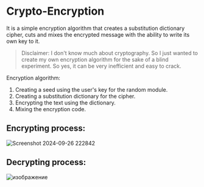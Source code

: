 # Crypto-Encryption
It is a simple encryption algorithm that creates a substitution dictionary cipher, cuts and mixes the encrypted message with the ability to write its own key to it.

> Disclaimer: I don't know much about cryptography. So I just wanted to create my own encryption algorithm for the sake of a blind experiment. So yes, it can be very inefficient and easy to crack.

Encryption algorithm:
1. Creating a seed using the user's key for the random module.
2. Creating a substitution dictionary for the cipher.
3. Encrypting the text using the dictionary.
4. Mixing the encryption code.

## Encrypting process:
![Screenshot 2024-09-26 222842](https://github.com/user-attachments/assets/4a7ccdd8-1f68-4062-9474-e01d87a3b987)

## Decrypting process:
![изображение](https://github.com/user-attachments/assets/8c3f155c-f449-4898-8753-e62ec563af37)
